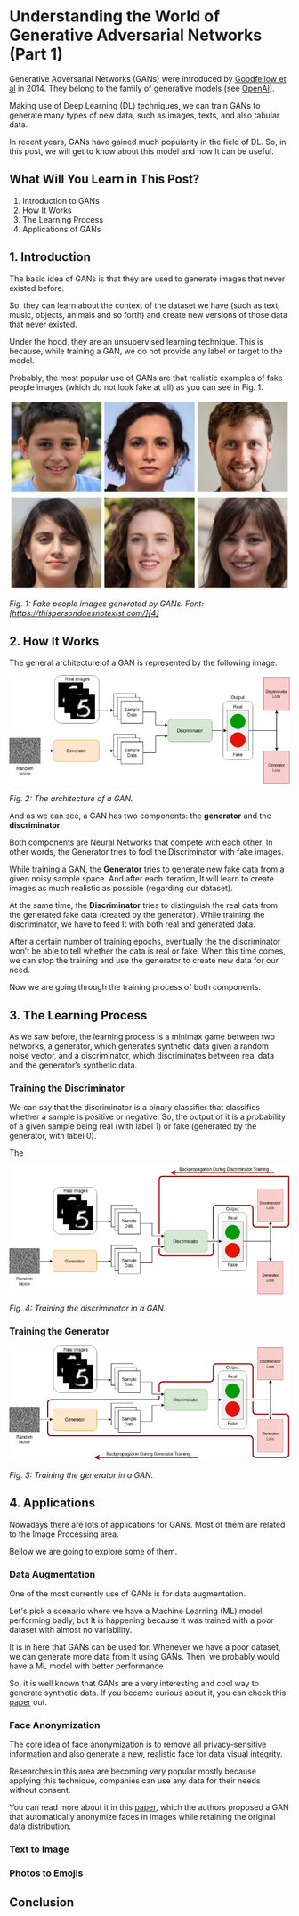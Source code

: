 # Understanding the World of Generative Adversarial Networks (Part 1)

Generative Adversarial Networks (GANs) were introduced by [Goodfellow et al][2] in 2014. They belong to the family of generative models (see [OpenAI][1]). 

Making use of Deep Learning (DL) techniques, we can train GANs to generate many types of new data, such as images, texts, and also tabular data.

In recent years, GANs have gained much popularity in the field of DL. So, in this post, we will get to know about this model and how It can be useful.


## What Will You Learn in This Post?

1. Introduction to GANs
2. How It Works
3. The Learning Process
4. Applications of GANs

## 1. Introduction

The basic idea of GANs is that they are used to generate images that never existed before. 

So, they can learn about the context of the dataset we have (such as text, music, objects, animals and so forth) and create new versions of those data that never existed.

Under the hood, they are an unsupervised learning technique. This is because, while training a GAN, we do not provide any label or target to the model.

Probably, the most popular use of GANs are that realistic examples of fake people images (which do not look fake at all) as you can see in Fig. 1.


![FakePeople](./images/photo_collage.png)

*Fig. 1: Fake people images generated by GANs. Font: [https://thispersondoesnotexist.com/][4]*



## 2. How It Works

The general architecture of a GAN is represented by the following image.

![Architecture](./images/GAN.png)

*Fig. 2: The architecture of a GAN.*

And as we can see, a GAN has two components: the **generator** and the **discriminator**.

Both components are Neural Networks that compete with each other. In other words, the Generator tries to fool the Discriminator with fake images.

While training a GAN, the **Generator** tries to generate new fake data from a given noisy sample space. 
And after each iteration, It will learn to create images as much realistic as possible (regarding our dataset).

At the same time, the **Discriminator** tries to distinguish the real data from the generated fake data (created by the generator). 
While training the discriminator, we have to feed It with both real and generated data. 

After a certain number of training epochs, eventually the the discriminator won’t be able to tell whether the data is real or fake. 
When this time comes, we can stop the training and use the generator to create new data for our need.

Now we are going through the training process of both components.   


## 3. The Learning Process

As we saw before, the learning process is a minimax game between two networks, a generator, which generates synthetic data given a random noise vector, and a discriminator, which discriminates between real data and the generator’s synthetic data.

### Training the Discriminator

We can say that the discriminator is a binary classifier that classifies whether a sample is positive or negative.
So, the output of it is a probability of a given sample being real (with label 1) or fake (generated by the generator, with label 0).

The 


![Discriminator](./images/GAN_Discriminator.png)

*Fig. 4: Training the discriminator in a GAN.*


### Training the Generator

![Generator](./images/GAN_Generator.png)

*Fig. 3: Training the generator in a GAN.*



## 4. Applications

Nowadays there are lots of applications for GANs. Most of them are related to the Image Processing area.

Bellow we are going to explore some of them.

### Data Augmentation

One of the most currently use of GANs is for data augmentation.

Let's pick a scenario where we have a Machine Learning (ML) model performing badly, but It is happening because It was trained with a poor dataset with almost no variability.

It is in here that GANs can be used for. Whenever we have a poor dataset, we can generate more data from It using GANs. 
Then, we probably would have a ML model with better performance 

So, it is well known that GANs are a very interesting and cool way to generate synthetic data. 
If you became curious about it, you can check this [paper][5] out.


### Face Anonymization 

The core idea of face anonymization is to remove all privacy-sensitive information and also generate a new, realistic face for data visual integrity.

Researches in this area are becoming very popular mostly because applying this technique, companies can use any data for their needs without consent.

You can read more about it in this [paper][6], which the authors proposed a GAN that automatically anonymize faces in images while retaining the original data distribution.


### Text to Image
### Photos to Emojis

## Conclusion


[1]: https://openai.com/blog/generative-models/
[2]: https://arxiv.org/pdf/1406.2661.pdf
[3]: https://arxiv.org/pdf/1909.04538.pdf
[4]: https://thispersondoesnotexist.com/
[5]: https://arxiv.org/pdf/1904.09135.pdf
[6]: https://arxiv.org/pdf/1909.04538.pdf